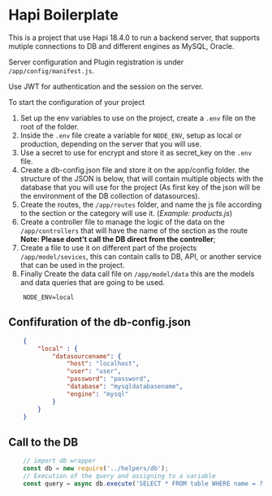 # Hapi Boilerplate 

This is a project that use Hapi 18.4.0 to run a backend server, that supports mutiple connections to DB and different engines as MySQL, Oracle.

Server configuration and Plugin registration is under `/app/config/manifest.js`.

Use JWT for authentication and the session on the server.

To start the configuration of your project
1. Set up the env variables to use on the project, create a `.env` file on the root of the folder.
2. Inside the `.env` file create a variable for `NODE_ENV`, setup as local or production, depending on the server that you will use.
3. Use a secret to use for encrypt and store it as secret_key on the `.env` file.
4. Create a db-config.json file and store it on the app/config folder. the structure of the JSON is below, that will contain multiple objects with the database that you will use for the project (As first key of the json will be the environment of the DB collection of datasources).
5. Create the routes, the `/app/routes` folder, and name the js file according to the section or the category will use it. (*Example: products.js*)
6. Create a controller file to manage the logic of the data on the `/app/controllers` that will have the name of the section as the route 
**Note: Please dont't call the DB direct from the controller**;
7. Create a file to use it on different part of the projects `/app/model/sevices`, this can contain calls to DB, API, or another service that can be used in the project.
8. Finally Create the data call file on `/app/model/data` this are the models and data queries that are going to be used.


```env
    NODE_ENV=local
```

## Confifuration of the db-config.json
``` json
    {
        "local" : {
            "datasourcename": {
                "host": "localhost",
                "user": "user",
                "password": "password",
                "database": "mysqldatabasename",
                "engine": "mysql"
            }
        }
    }
```

## Call to the DB
``` javascript
    // import db wrapper
    const db = new require('../helpers/db');
    // Execution of the query and assigning to a variable
    const query = async db.execute('SELECT * FROM table WHERE name = ?' , ['test'], 'datasourcename');
```